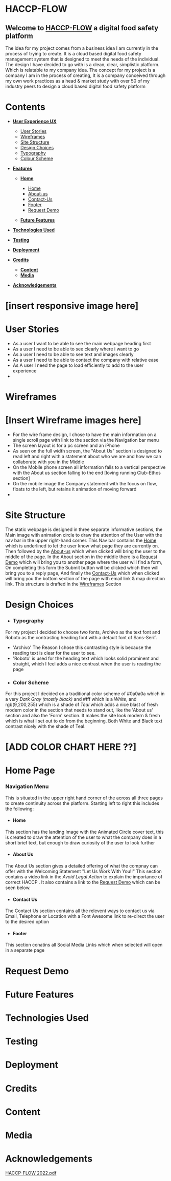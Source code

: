 # HACCP-FLOW

## Welcome to <a href="https://peter-hennessy.github.io/HACCP-FLOW/index.html" target="_blank" rel="noopener">HACCP-FLOW</a> a digital food safety platform

The idea for my project comes from a business idea I am currently in the process of trying to create.
It is a cloud based digital food safety management system that is designed to meet the needs of the individual.
The design I have decided to go with is a clean, clear, simplistic platform. Which is relatable to my company idea. 
The concept for my project is a company I am in the process of creating, It is a company conceived through my own work practices as a head & market study with over 50 of my industry peers to design a cloud based digital food safety platform

# Contents

* [**User Experience UX**](<#user-experience-ux>)
    *  [User Stories](<#user-stories>)
    * [Wireframes](<#wireframes>)
    * [Site Structure](<#site-structure>)
    * [Design Choices](<#design-choices>)
    *  [Typography](<##typography>)
    *  [Colour Scheme](<##colour-scheme>)
    
* [**Features**](<#features>)
    * [**Home**](<#navigation-menu>)
         * [Home](<#home>)
         * [About-us](<#home>)
         * [Contact-Us](<#home>)
         * [Footer](<#home>)
         * [Request Demo](<#request-demo>)
       
    * [**Future Features**](<#future-features>)
* [**Technologies Used**](<#technologies-used>)
* [**Testing**](<#testing>)
* [**Deployment**](<#deployment>)
* [**Credits**](<#credits>)
    * [**Content**](<#content>)
    * [**Media**](<#media>)
*  [**Acknowledgements**](<#acknowledgements>)

# [insert responsive image here]

# User Stories
- As a user I want to be able to see the main webpage heading first
- As a user I need to be able to see clearly where i want to go
- As a user I need to be able to see text and images clearly 
- As a user I need to be able to contact the company with relative ease
- As A user I need the page to load efficiently to add to the user experience
- 

# Wireframes
# [Insert Wireframe images here]
- For the wire frame design, I chose to have the main information on a single scroll page with link to the section via the Navigation bar menu
- The screen layout is for a pc screen and an iPhone
- As seen on the full width screen, the "About Us" section is designed to read left and right with a statement about who we are and how we can collaborate with you in the Middle
- On the Mobile phone screen all information falls to a vertical perspective with the About us section falling to the end [loving running Club-Ethos section]
- On the mobile image the Company statement with the focus on flow, floats to the left, but retains it animation of moving forward
- 


# Site Structure
The static webpage is designed in three separate informative sections, the Main image with animation circle to draw the attention of the User with the nav bar in the upper right-hand corner. This Nav bar contains the  [Home](<#home>) which is underlined to let the user know what page they are currently on. Then followed by the  [About-us](<#about-us>) which when clicked will bring the user to the middle of the page. In the About section in the middle there is a [Request Demo](<#request-demo>) which will bring you to another page where the user will find a form, On completing this form the Submit button will be clicked which then will bring you to a reply page, And finally the [Contact-Us](<#contact-us>) which when clicked will bring you the bottom section of the page with email link & map  direction link. This structure is drafted in the [Wireframes](<#wireframes>) Section

# Design Choices 

- ### Typography
For my project I decided to choose two fonts, Archivo as the text font and Roboto as the contrasting heading font with a default font of Sans-Serif. 
* 'Archivo' The Reason I chose this contrasting style is because the reading text is clear for the user to see. 
* 'Roboto' is used for the heading text which looks  solid prominent and straight, which I feel adds a nice contrast when the user is reading the page

- ### Color Scheme
For this project I decided on a traditional color scheme of #0a0a0a which in a very _Dark Gray (mostly black)_ and #fff which is a _White_, and rgb(9,200,255) which is a shade of _Teal_ which adds a nice blast of fresh modern color in the section that needs to stand out, like the 'About us' section and also the 'Form' section. It makes the site look modern & fresh which is what I set out to do from the beginning. Both White and Black text contrast nicely with the shade of Teal. 
# [ADD COLOR CHART HERE ??]

# Home Page
### Navigation Menu
This is situated in the upper right hand corner of the across all three pages to create continuity across the platform. Starting left to right this includes the following:

- #### Home 
This section has the landing Image with the Animated Circle cover text, this is created to draw the attention of the user to what the company does in a short brief text, but enough to draw curiosity of the user to look further

- #### About Us
The About Us section gives a detailed offering of what the compnay can offer with the Welcoming Statement "Let Us Work With You!!" This section contains a video link in the _Avoid Legal Action_ to explain the importance of correct HACCP . It also contains a link to the [Request Demo](<request-demo>) which can be seen below. 

- #### Contact Us
The Contact Us section contains all the relevent ways to contact us via Email, Telephone or Location with a Font Awesome link to re-direct the user to the desired option

- #### Footer
This section conatins all Social Media Links which when selected will open in a separate page


# Request Demo

# Future Features

# Technologies Used

# Testing

# Deployment

# Credits

# Content

# Media

# Acknowledgements



   
   








[HACCP-FLOW 2022.pdf](https://github.com/Peter-Hennessy/HACCP-FLOW/files/7921430/HACCP-FLOW.2022.pdf)
